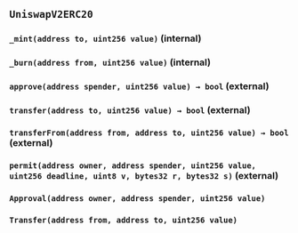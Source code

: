 ## `UniswapV2ERC20`






### `_mint(address to, uint256 value)` (internal)





### `_burn(address from, uint256 value)` (internal)





### `approve(address spender, uint256 value) → bool` (external)





### `transfer(address to, uint256 value) → bool` (external)





### `transferFrom(address from, address to, uint256 value) → bool` (external)





### `permit(address owner, address spender, uint256 value, uint256 deadline, uint8 v, bytes32 r, bytes32 s)` (external)






### `Approval(address owner, address spender, uint256 value)`





### `Transfer(address from, address to, uint256 value)`







